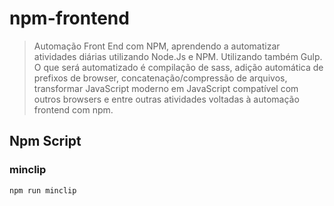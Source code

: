 # npm-frontend
> Automação Front End com NPM, aprendendo a automatizar atividades diárias utilizando Node.Js e NPM. Utilizando também Gulp. O que será automatizado é compilação de sass, adição automática de prefixos de browser, concatenação/compressão de arquivos, transformar JavaScript moderno em JavaScript compatível com outros browsers e entre outras atividades voltadas à automação frontend com npm. 

## Npm Script
### minclip
`npm run minclip`